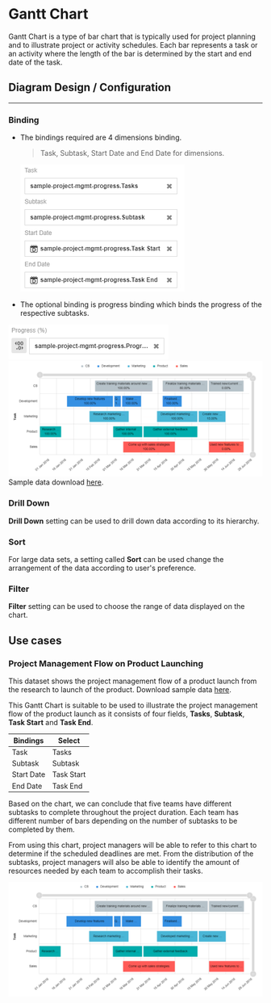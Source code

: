 # Gantt Chart  
Gantt Chart is a type of bar chart that is typically used for project planning and to illustrate project or activity schedules. Each bar represents a task or an activity where the length of the bar is determined by the start and end date of the task.

## Diagram Design / Configuration
---

### Binding
- The bindings required are 4 dimensions binding.  
    >Task, Subtask, Start Date and End Date for dimensions.
      
  ![Binding](./images/gantt-chart/binding.PNG)
  
- The optional binding is progress binding which binds the progress of the respective subtasks.

 ![Progress (%) Binding](./images/gantt-chart/progress-binding.PNG)
 ![Progress (%) Binding Example](./images/gantt-chart/progress-binding-example.PNG)
Sample data download [here](./sample-data/gantt-chart/sample-project-mgmt-progress.csv).

### Drill Down
**Drill Down** setting can be used to drill down data according to its hierarchy. 

### Sort
For large data sets, a setting called **Sort** can be used change the arrangement of the data according to user's preference.

### Filter
**Filter** setting can be used to choose the range of data displayed on the chart.

## Use cases

### Project Management Flow on Product Launching   
   
This dataset shows the project management flow of a product launch from the research to launch of the product. Download sample data [here](./sample-data/gantt-chart/sample-project-mgmt.csv).

This Gantt Chart is suitable to be used to illustrate the project management flow of the product launch as it consists of four fields, **Tasks**, **Subtask**, **Task Start** and **Task End**. 

|Bindings |Select|
|---|---|
|Task|Tasks|
|Subtask|Subtask|
|Start Date|Task Start|
|End Date|Task End|

Based on the chart, we can conclude that five teams have different subtasks to complete throughout the project duration. Each team has different number of bars depending on the number of subtasks to be completed by them.

From using this chart, project managers will be able to refer to this chart to determine if the scheduled deadlines are met. From the distribution of the subtasks, project managers will also be able to identify the amount of resources needed by each team to accomplish their tasks. 

![Project Management Flow](./images/gantt-chart/sample-project-mgmt.PNG)
